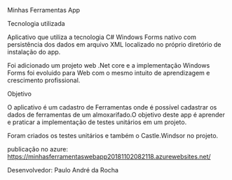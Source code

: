 Minhas Ferramentas App 

Tecnologia utilizada

Aplicativo que utiliza a tecnologia C# Windows Forms nativo com persistência dos dados em arquivo XML localizado no próprio diretório de instalação do app.

Foi adicionado um projeto web .Net core e a implementação Windows Forms foi evoluido para Web com o mesmo intuito de aprendizagem e crescimento profissional.

Objetivo

O aplicativo é um cadastro de Ferramentas onde é possível cadastrar os dados de ferramentas de um almoxarifado.O objetivo deste app é aprender e praticar a implementação de testes unitários em um projeto.

Foram criados os testes unitários e também o Castle.Windsor no projeto.


publicação no azure: https://minhasferramentaswebapp20181102082118.azurewebsites.net/

Desenvolvedor: Paulo André da Rocha

